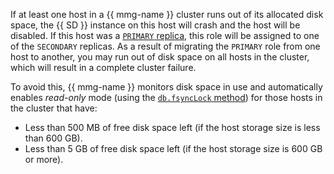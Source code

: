 If at least one host in a {{ mmg-name }} cluster runs out of its allocated disk space, the {{ SD }} instance on this host will crash and the host will be disabled. If this host was a [`PRIMARY` replica](../../storedoc/concepts/replication.md), this role will be assigned to one of the `SECONDARY` replicas. As a result of migrating the `PRIMARY` role from one host to another, you may run out of disk space on all hosts in the cluster, which will result in a complete cluster failure.

To avoid this, {{ mmg-name }} monitors disk space in use and automatically enables _read-only_ mode (using the [`db.fsyncLock` method](https://docs.mongodb.com/manual/reference/method/db.fsyncLock/)) for those hosts in the cluster that have:

* Less than 500 MB of free disk space left (if the host storage size is less than 600 GB).
* Less than 5 GB of free disk space left (if the host storage size is 600 GB or more).
